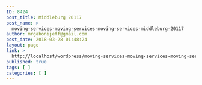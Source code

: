 ```yaml
---
ID: 8424
post_title: Middleburg 20117
post_name: >
  moving-services-moving-services-moving-services-middleburg-20117
author: mrgabonijeff@gmail.com
post_date: 2018-03-28 01:48:24
layout: page
link: >
  http://localhost/wordpress/moving-services-moving-services-moving-services-middleburg-20117/
published: true
tags: [ ]
categories: [ ]
---
```

